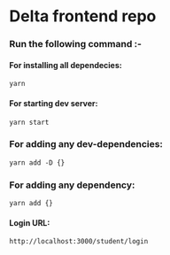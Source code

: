 # Delta frontend repo

### Run the following command :-

#### For installing all dependecies:
`yarn`

#### For starting dev server:
`yarn start`

### For adding any dev-dependencies:
`yarn add -D {}`

### For adding any dependency:
`yarn add {}`

#### Login URL:
```
http://localhost:3000/student/login
```
